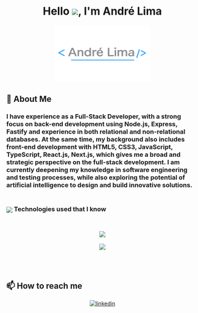 <h1 align="center">Hello <img src="https://raw.githubusercontent.com/kaueMarques/kaueMarques/master/hi.gif" height="30px">, I'm André Lima</h1>

<div style="margin-top:2px"></div>

<p align="center">
  <a href="https://skillicons.dev">
    <img src="./img/img01.png" width="250" height="150" />
  </a>
</p>

## 📝 About Me

<h3>I have experience as a Full-Stack Developer, with a strong focus on back-end development using Node.js, Express, Fastify and experience in both relational and non-relational databases. At the same time, my background also includes front-end development with HTML5, CSS3, JavaScript, TypeScript, React.js, Next.js, which gives me a broad and strategic perspective on the full-stack development. I am currently deepening my knowledge in software engineering and testing processes, while also exploring the potential of artificial intelligence to design and build innovative solutions.
<br>
<br>

### <img align="center" src="https://media2.giphy.com/media/QssGEmpkyEOhBCb7e1/giphy.gif?cid=ecf05e47a0n3gi1bfqntqmob8g9aid1oyj2wr3ds3mg700bl&rid=giphy.gif" width ="30"/> Technologies used that I know

<br>

<p align="center">
<img src="https://skillicons.dev/icons?i=html,css,javascript,typescript,react,next,cypress,postgres,githubactions&theme=dark&perline=12" />
</p>

<p align="center">
<img src="https://skills.syvixor.com/api/icons?i=typescript,nodejs,express,fastify,jest,java,spring,sqlite,mongodb,docker&theme=dark&perline=12" />
</p>
<br>
<br>

## 📫 How to reach me 
<p align="center"> 
<a href="https://www.linkedin.com/in/andrelimalourenco/" target="_blank">
<img src="https://img.shields.io/badge/linkedin-%231E77B5.svg?&style=for-the-badge&logo=linkedin&logoColor=white" alt=linkedin style="margin-bottom: 5px;" />
</a>
</p>

<br>
<br>
<br>